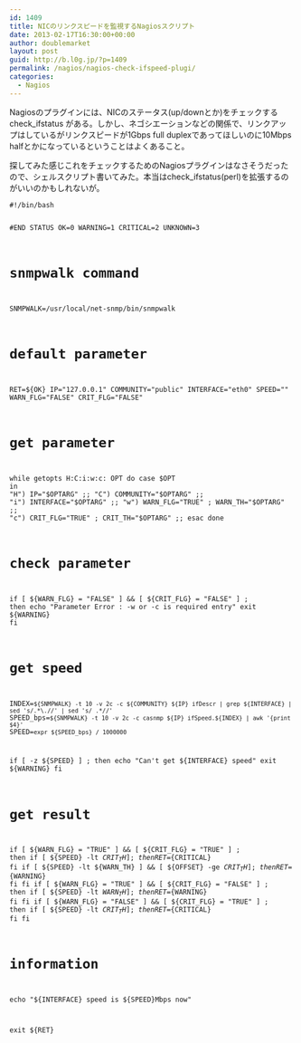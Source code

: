 ```yaml
---
id: 1409
title: NICのリンクスピードを監視するNagiosスクリプト
date: 2013-02-17T16:30:00+00:00
author: doublemarket
layout: post
guid: http://b.l0g.jp/?p=1409
permalink: /nagios/nagios-check-ifspeed-plugi/
categories:
  - Nagios
---
```


Nagiosのプラグインには、NICのステータス(up/downとか)をチェックする check_ifstatus がある。しかし、ネゴシエーションなどの関係で、リンクアップはしているがリンクスピードが1Gbps full duplexであってほしいのに10Mbps halfとかになっているということはよくあること。

探してみた感じこれをチェックするためのNagiosプラグインはなさそうだったので、シェルスクリプト書いてみた。本当はcheck_ifstatus(perl)を拡張するのがいいのかもしれないが。

<noscript>
  <pre><code class="language-shell shell">#!/bin/bash

#END STATUS
OK=0
WARNING=1
CRITICAL=2
UNKNOWN=3

# snmpwalk command
SNMPWALK=/usr/local/net-snmp/bin/snmpwalk

# default parameter
RET=${OK}
IP="127.0.0.1"
COMMUNITY="public"
INTERFACE="eth0"
SPEED=""
WARN_FLG="FALSE"
CRIT_FLG="FALSE"

# get parameter
while getopts H:C:i:w:c: OPT
do
    case $OPT in
        "H") IP="$OPTARG" ;;
        "C") COMMUNITY="$OPTARG" ;;
        "i") INTERFACE="$OPTARG" ;;
        "w") WARN_FLG="TRUE" ; WARN_TH="$OPTARG" ;;
        "c") CRIT_FLG="TRUE" ; CRIT_TH="$OPTARG" ;;
    esac
done

# check parameter
if [ ${WARN_FLG} = "FALSE" ] && [ ${CRIT_FLG} = "FALSE" ] ; then
    echo "Parameter Error : -w or -c is required entry"
    exit ${WARNING}
fi

# get speed
INDEX=`${SNMPWALK} -t 10 -v 2c -c ${COMMUNITY} ${IP} ifDescr | grep ${INTERFACE} | sed 's/.*\.//' | sed 's/ .*//'`
SPEED_bps=`${SNMPWALK} -t 10 -v 2c -c casnmp ${IP} ifSpeed.${INDEX} | awk '{print $4}'`
SPEED=`expr ${SPEED_bps} / 1000000`

if [ -z ${SPEED} ] ; then
    echo "Can't get ${INTERFACE} speed"
    exit ${WARNING}
fi

# get result
if [ ${WARN_FLG} = "TRUE" ] && [ ${CRIT_FLG} = "TRUE" ] ; then
    if [ ${SPEED} -lt ${CRIT_TH} ] ; then
        RET=${CRITICAL}
    fi
    if [ ${SPEED} -lt ${WARN_TH} ] && [ ${OFFSET} -ge ${CRIT_TH} ] ; then
        RET=${WARNING}
    fi
fi
if [ ${WARN_FLG} = "TRUE" ] && [ ${CRIT_FLG} = "FALSE" ] ; then
    if [ ${SPEED} -lt ${WARN_TH} ] ; then
        RET=${WARNING}
    fi
fi
if [ ${WARN_FLG} = "FALSE" ] && [ ${CRIT_FLG} = "TRUE" ] ; then
    if [ ${SPEED} -lt ${CRIT_TH} ] ; then
        RET=${CRITICAL}
    fi
fi

# information
echo "${INTERFACE} speed is ${SPEED}Mbps now"

exit ${RET}
</code></pre>
</noscript>



